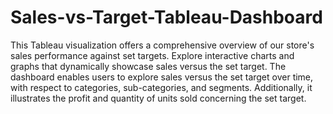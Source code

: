 # Sales-vs-Target-Tableau-Dashboard
This Tableau visualization offers a comprehensive overview of our store's sales performance against set targets. Explore interactive charts and graphs that dynamically showcase sales versus the set target. The dashboard enables users to explore sales versus the set target over time, with respect to categories, sub-categories, and segments. Additionally, it illustrates the profit and quantity of units sold concerning the set target.
